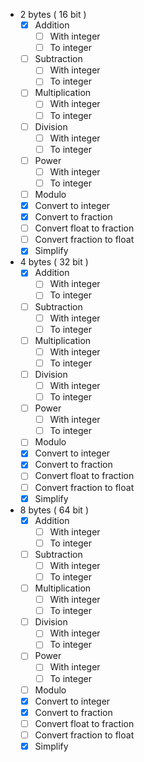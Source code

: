  - 2 bytes ( 16 bit )
     - [x] Addition
        - [ ] With integer
        - [ ] To integer
     - [ ] Subtraction
        - [ ] With integer
        - [ ] To integer
     - [ ] Multiplication
        - [ ] With integer
        - [ ] To integer
     - [ ] Division
        - [ ] With integer
        - [ ] To integer
     - [ ] Power
        - [ ] With integer
        - [ ] To integer
     - [ ] Modulo
     - [x] Convert to integer
     - [x] Convert to fraction
     - [ ] Convert float to fraction
     - [ ] Convert fraction to float
     - [x] Simplify
 - 4 bytes ( 32 bit )
     - [x] Addition
        - [ ] With integer
        - [ ] To integer
     - [ ] Subtraction
        - [ ] With integer
        - [ ] To integer
     - [ ] Multiplication
        - [ ] With integer
        - [ ] To integer
     - [ ] Division
        - [ ] With integer
        - [ ] To integer
     - [ ] Power
        - [ ] With integer
        - [ ] To integer
     - [ ] Modulo
     - [x] Convert to integer
     - [x] Convert to fraction
     - [ ] Convert float to fraction
     - [ ] Convert fraction to float
     - [x] Simplify
 - 8 bytes ( 64 bit )
     - [x] Addition
        - [ ] With integer
        - [ ] To integer
     - [ ] Subtraction
        - [ ] With integer
        - [ ] To integer
     - [ ] Multiplication
        - [ ] With integer
        - [ ] To integer
     - [ ] Division
        - [ ] With integer
        - [ ] To integer
     - [ ] Power
        - [ ] With integer
        - [ ] To integer
     - [ ] Modulo
     - [x] Convert to integer
     - [x] Convert to fraction
     - [ ] Convert float to fraction
     - [ ] Convert fraction to float
     - [x] Simplify
